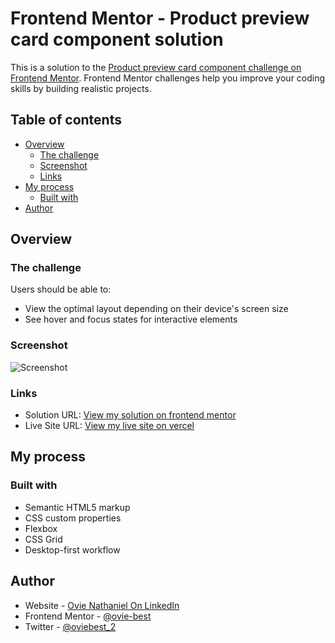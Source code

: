 # Frontend Mentor - Product preview card component solution

This is a solution to the [Product preview card component challenge on Frontend Mentor](https://www.frontendmentor.io/challenges/product-preview-card-component-GO7UmttRfa). Frontend Mentor challenges help you improve your coding skills by building realistic projects. 

## Table of contents

- [Overview](#overview)
  - [The challenge](#the-challenge)
  - [Screenshot](#screenshot)
  - [Links](#links)
- [My process](#my-process)
  - [Built with](#built-with)
- [Author](#author)


## Overview

### The challenge

Users should be able to:

- View the optimal layout depending on their device's screen size
- See hover and focus states for interactive elements

### Screenshot

![Screenshot ](https://user-images.githubusercontent.com/86495524/191872732-e8ab02d2-4f1f-405c-b529-e1efed25c3ed.png)



### Links

- Solution URL: [View my solution on frontend mentor](https://www.frontendmentor.io/solutions/product-preview-card-component-using-html-and-vanilla-css-paNJQNGl3w)
- Live Site URL: [View my live site on vercel](https://product-preview-card-component-solution-ten.vercel.app/)

## My process

### Built with

- Semantic HTML5 markup
- CSS custom properties
- Flexbox
- CSS Grid
- Desktop-first workflow

## Author

- Website - [Ovie Nathaniel On LinkedIn](https://www.linkedin.com/in/ovie-nathaniel/)
- Frontend Mentor - [@ovie-best](https://www.frontendmentor.io/profile/ovie-best)
- Twitter - [@oviebest_2](https://twitter.com/oviebest_2)

